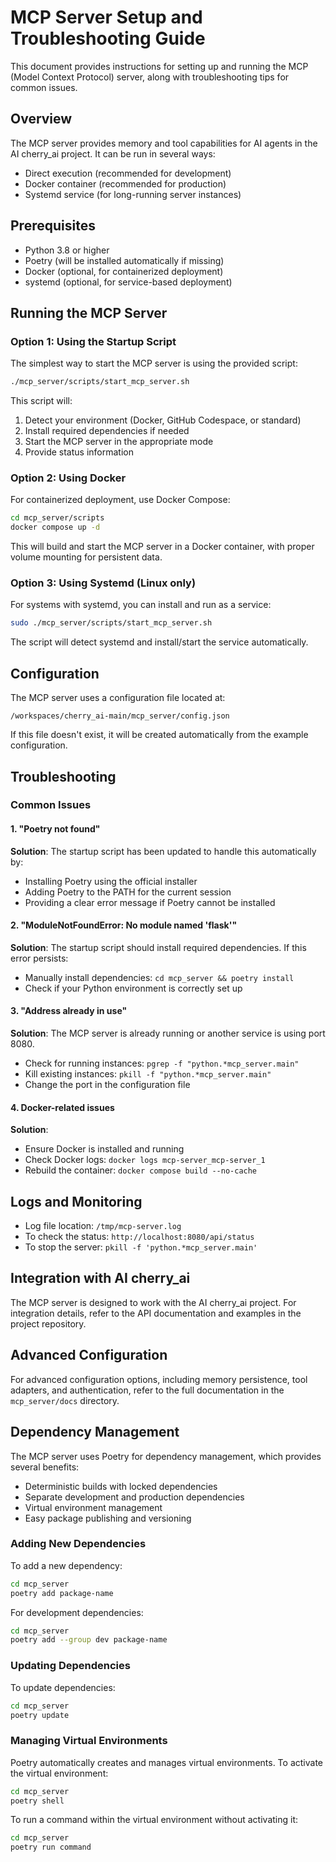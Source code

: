 # MCP Server Setup and Troubleshooting Guide

This document provides instructions for setting up and running the MCP (Model Context Protocol) server, along with troubleshooting tips for common issues.

## Overview

The MCP server provides memory and tool capabilities for AI agents in the AI cherry_ai project. It can be run in several ways:

- Direct execution (recommended for development)
- Docker container (recommended for production)
- Systemd service (for long-running server instances)

## Prerequisites

- Python 3.8 or higher
- Poetry (will be installed automatically if missing)
- Docker (optional, for containerized deployment)
- systemd (optional, for service-based deployment)

## Running the MCP Server

### Option 1: Using the Startup Script

The simplest way to start the MCP server is using the provided script:

```bash
./mcp_server/scripts/start_mcp_server.sh
```

This script will:

1. Detect your environment (Docker, GitHub Codespace, or standard)
2. Install required dependencies if needed
3. Start the MCP server in the appropriate mode
4. Provide status information

### Option 2: Using Docker

For containerized deployment, use Docker Compose:

```bash
cd mcp_server/scripts
docker compose up -d
```

This will build and start the MCP server in a Docker container, with proper volume mounting for persistent data.

### Option 3: Using Systemd (Linux only)

For systems with systemd, you can install and run as a service:

```bash
sudo ./mcp_server/scripts/start_mcp_server.sh
```

The script will detect systemd and install/start the service automatically.

## Configuration

The MCP server uses a configuration file located at:

```
/workspaces/cherry_ai-main/mcp_server/config.json
```

If this file doesn't exist, it will be created automatically from the example configuration.

## Troubleshooting

### Common Issues

#### 1. "Poetry not found"

**Solution**: The startup script has been updated to handle this automatically by:

- Installing Poetry using the official installer
- Adding Poetry to the PATH for the current session
- Providing a clear error message if Poetry cannot be installed

#### 2. "ModuleNotFoundError: No module named 'flask'"

**Solution**: The startup script should install required dependencies. If this error persists:

- Manually install dependencies: `cd mcp_server && poetry install`
- Check if your Python environment is correctly set up

#### 3. "Address already in use"

**Solution**: The MCP server is already running or another service is using port 8080.

- Check for running instances: `pgrep -f "python.*mcp_server.main"`
- Kill existing instances: `pkill -f "python.*mcp_server.main"`
- Change the port in the configuration file

#### 4. Docker-related issues

**Solution**:

- Ensure Docker is installed and running
- Check Docker logs: `docker logs mcp-server_mcp-server_1`
- Rebuild the container: `docker compose build --no-cache`

## Logs and Monitoring

- Log file location: `/tmp/mcp-server.log`
- To check the status: `http://localhost:8080/api/status`
- To stop the server: `pkill -f 'python.*mcp_server.main'`

## Integration with AI cherry_ai

The MCP server is designed to work with the AI cherry_ai project. For integration details, refer to the API documentation and examples in the project repository.

## Advanced Configuration

For advanced configuration options, including memory persistence, tool adapters, and authentication, refer to the full documentation in the `mcp_server/docs` directory.

## Dependency Management

The MCP server uses Poetry for dependency management, which provides several benefits:

- Deterministic builds with locked dependencies
- Separate development and production dependencies
- Virtual environment management
- Easy package publishing and versioning

### Adding New Dependencies

To add a new dependency:

```bash
cd mcp_server
poetry add package-name
```

For development dependencies:

```bash
cd mcp_server
poetry add --group dev package-name
```

### Updating Dependencies

To update dependencies:

```bash
cd mcp_server
poetry update
```

### Managing Virtual Environments

Poetry automatically creates and manages virtual environments. To activate the virtual environment:

```bash
cd mcp_server
poetry shell
```

To run a command within the virtual environment without activating it:

```bash
cd mcp_server
poetry run command
```
